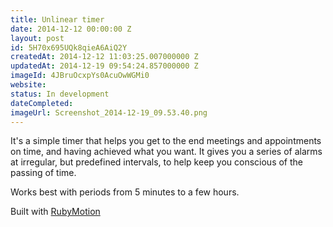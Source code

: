 ```yaml
---
title: Unlinear timer
date: 2014-12-12 00:00:00 Z
layout: post
id: 5H70x695UQk8qieA6AiQ2Y
createdAt: 2014-12-12 11:03:25.007000000 Z
updatedAt: 2014-12-19 09:54:24.857000000 Z
imageId: 4JBruOcxpYs0AcuOwWGMi0
website: 
status: In development
dateCompleted: 
imageUrl: Screenshot_2014-12-19_09.53.40.png
---
```


It's a simple timer that helps you get to the end meetings and appointments on time, and having achieved what you want. It gives you a series of alarms at irregular, but predefined intervals, to help keep you conscious of the passing of time.

Works best with periods from 5 minutes to a few hours.

Built with [RubyMotion](http://www.rubymotion.com)
